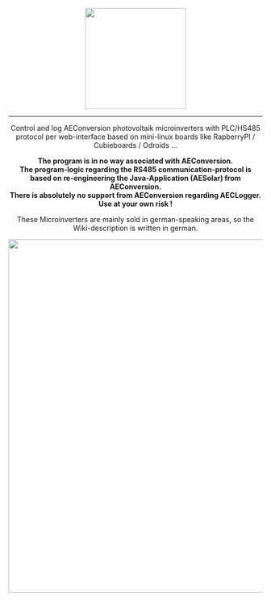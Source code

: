 <p align="center"><img src="https://cloud.githubusercontent.com/assets/11571481/7535297/d3c50d2c-f583-11e4-84b9-fdbbb6450ce1.png" width="200" align="middle"></p><hr>
<p align="center">Control and log AEConversion photovoltaik microinverters with PLC/HS485 protocol per web-interface based on mini-linux boards like RapberryPI / Cubieboards / Odroids ...</p>

<p align="center"><b>The program is in no way associated with AEConversion.<br>
The program-logic regarding the RS485 communication-protocol is based on re-engineering the Java-Application (AESolar) from AEConversion.<br>There is absolutely no support from AEConversion regarding AECLogger.<br>Use at your own risk !</b><p align="center">

<p align="center">These Microinverters are mainly sold in german-speaking areas, so the Wiki-description is written in german.</p>

<p align="center"><img src="https://cloud.githubusercontent.com/assets/11571481/7519738/5f177efc-f4e2-11e4-99d4-34f4cf9cb539.jpg" width="700" align="middle"></p>



